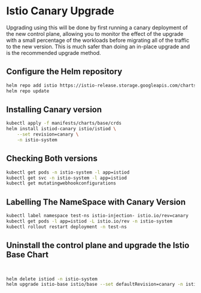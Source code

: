 # Istio Canary Upgrade

Upgrading using this will be done by first running a canary deployment of the new control plane, allowing you to monitor the effect of the upgrade with a small percentage of the workloads before migrating all of the traffic to the new version. This is much safer than doing an in-place upgrade and is the recommended upgrade method.

## Configure the Helm repository

```bash
helm repo add istio https://istio-release.storage.googleapis.com/charts
helm repo update
```
## Installing Canary version

```bash
kubectl apply -f manifests/charts/base/crds
helm install istiod-canary istio/istiod \
    --set revision=canary \
    -n istio-system
```
## Checking Both versions

```bash
kubectl get pods -n istio-system -l app=istiod
kubectl get svc -n istio-system -l app=istiod
kubectl get mutatingwebhookconfigurations
```

## Labelling The NameSpace with Canary Version

```bash
kubectl label namespace test-ns istio-injection- istio.io/rev=canary
kubectl get pods -l app=istiod -L istio.io/rev -n istio-system
kubectl rollout restart deployment -n test-ns

```

## Uninstall the control plane and upgrade the Istio Base Chart

```bash


helm delete istiod -n istio-system
helm upgrade istio-base istio/base --set defaultRevision=canary -n istio-system --skip-crds

```

